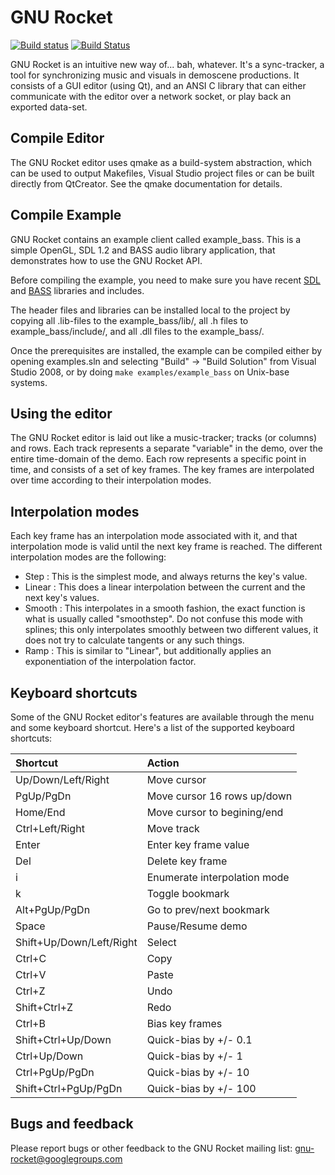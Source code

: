 GNU Rocket
==========

[![Build status](https://ci.appveyor.com/api/projects/status/dfq8qaedc6mtsefg/branch/master?svg=true)](https://ci.appveyor.com/project/kusma/rocket/branch/master)
[![Build Status](https://travis-ci.org/kusma/rocket.svg?branch=master)](https://travis-ci.org/kusma/rocket)

GNU Rocket is an intuitive new way of... bah, whatever. It's a sync-tracker,
a tool for synchronizing music and visuals in demoscene productions. It
consists of a GUI editor (using Qt), and an ANSI C library that can either
communicate with the editor over a network socket, or play back an exported
data-set.

Compile Editor
--------------
The GNU Rocket editor uses qmake as a build-system abstraction, which can
be used to output Makefiles, Visual Studio project files or can be built
directly from QtCreator. See the qmake documentation for details.

Compile Example
---------------
GNU Rocket contains an example client called example\_bass. This is a simple
OpenGL, SDL 1.2 and BASS audio library application, that demonstrates how to
use the GNU Rocket API.

Before compiling the example, you need to make sure you have recent [SDL](http://www.libsdl.org/)
and [BASS](http://www.un4seen.com/) libraries and includes.

The header files and libraries can be installed local to the project by
copying all .lib-files to the example\_bass/lib/, all .h files to
example\_bass/include/, and all .dll files to the example\_bass/.

Once the prerequisites are installed, the example can be compiled either by
opening examples.sln and selecting "Build" -> "Build Solution" from Visual
Studio 2008, or by doing `make examples/example_bass` on Unix-base
systems.

Using the editor
----------------
The GNU Rocket editor is laid out like a music-tracker; tracks (or columns)
and rows. Each track represents a separate "variable" in the demo, over the
entire time-domain of the demo. Each row represents a specific point in time,
and consists of a set of key frames. The key frames are interpolated over time
according to their interpolation modes.

Interpolation modes
-------------------
Each key frame has an interpolation mode associated with it, and that
interpolation mode is valid until the next key frame is reached. The different
interpolation modes are the following:

* Step   : This is the simplest mode, and always returns the key's value.
* Linear : This does a linear interpolation between the current and the next
           key's values.
* Smooth : This interpolates in a smooth fashion, the exact function is what
           is usually called "smoothstep". Do not confuse this mode with
           splines; this only interpolates smoothly between two different
           values, it does not try to calculate tangents or any such things.
* Ramp   : This is similar to "Linear", but additionally applies an
           exponentiation of the interpolation factor.

Keyboard shortcuts
-------------------
Some of the GNU Rocket editor's features are available through the menu and
some keyboard shortcut. Here's a list of the supported keyboard shortcuts:

| Shortcut                 | Action                       |
|:-------------------------|:-----------------------------|
| Up/Down/Left/Right       | Move cursor                  |
| PgUp/PgDn                | Move cursor 16 rows up/down  |
| Home/End                 | Move cursor to begining/end  |
| Ctrl+Left/Right          | Move track                   |
| Enter                    | Enter key frame value        |
| Del                      | Delete key frame             |
| i                        | Enumerate interpolation mode |
| k                        | Toggle bookmark              |
| Alt+PgUp/PgDn            | Go to prev/next bookmark     |
| Space                    | Pause/Resume demo            |
| Shift+Up/Down/Left/Right | Select                       |
| Ctrl+C                   | Copy                         |
| Ctrl+V                   | Paste                        |
| Ctrl+Z                   | Undo                         |
| Shift+Ctrl+Z             | Redo                         |
| Ctrl+B                   | Bias key frames              |
| Shift+Ctrl+Up/Down       | Quick-bias by +/- 0.1        |
| Ctrl+Up/Down             | Quick-bias by +/- 1          |
| Ctrl+PgUp/PgDn           | Quick-bias by +/- 10         |
| Shift+Ctrl+PgUp/PgDn     | Quick-bias by +/- 100        |

Bugs and feedback
------------------
Please report bugs or other feedback to the GNU Rocket mailing list:
gnu-rocket@googlegroups.com
